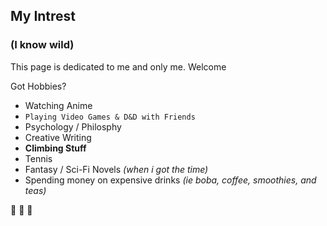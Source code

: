## My Intrest
### (I know wild)

This page is dedicated to me and only me. Welcome



Got Hobbies?

- Watching Anime
- `Playing Video Games & D&D with Friends`
- Psychology / Philosphy 
- Creative Writing
- **Climbing Stuff**
- Tennis
- Fantasy / Sci-Fi Novels _(when i got the time)_
- Spending money on expensive drinks _(ie boba, coffee, smoothies, and teas)_


:partying_face: :cowboy_hat_face: :100:
